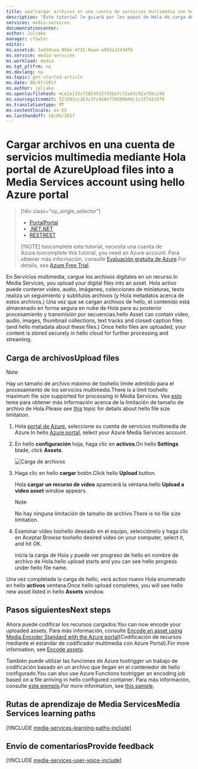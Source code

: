```yaml
---
title: aaa"cargar archivos en una cuenta de servicios multimedia con hello portal de Azure | Documentos de Microsoft"
description: "Este tutorial le guiará por los pasos de Hola de carga de archivos en una cuenta de servicios multimedia con hello portal de Azure"
services: media-services
documentationcenter: 
author: Juliako
manager: cfowler
editor: 
ms.assetid: 3ad3dcea-95be-4711-9aae-a455a32434f6
ms.service: media-services
ms.workload: media
ms.tgt_pltfrm: na
ms.devlang: na
ms.topic: get-started-article
ms.date: 08/07/2017
ms.author: juliako
ms.openlocfilehash: 4ce1e133c72854532735ba7c72a43c92a75bc240
ms.sourcegitcommit: 523283cc1b3c37c428e77850964dc1c33742c5f0
ms.translationtype: MT
ms.contentlocale: es-ES
ms.lasthandoff: 10/06/2017
---
```

# <a name="upload-files-into-a-media-services-account-using-hello-azure-portal"></a><span data-ttu-id="1fdce-103">Cargar archivos en una cuenta de servicios multimedia mediante Hola portal de Azure</span><span class="sxs-lookup"><span data-stu-id="1fdce-103">Upload files into a Media Services account using hello Azure portal</span></span>
> [!div class="op_single_selector"]
> * [<span data-ttu-id="1fdce-104">Portal</span><span class="sxs-lookup"><span data-stu-id="1fdce-104">Portal</span></span>](media-services-portal-upload-files.md)
> * [<span data-ttu-id="1fdce-105">.NET</span><span class="sxs-lookup"><span data-stu-id="1fdce-105">.NET</span></span>](media-services-dotnet-upload-files.md)
> * [<span data-ttu-id="1fdce-106">REST</span><span class="sxs-lookup"><span data-stu-id="1fdce-106">REST</span></span>](media-services-rest-upload-files.md)
> 
> [!NOTE]
> <span data-ttu-id="1fdce-107">toocomplete este tutorial, necesita una cuenta de Azure.</span><span class="sxs-lookup"><span data-stu-id="1fdce-107">toocomplete this tutorial, you need an Azure account.</span></span> <span data-ttu-id="1fdce-108">Para obtener más información, consulte [Evaluación gratuita de Azure](https://azure.microsoft.com/pricing/free-trial/).</span><span class="sxs-lookup"><span data-stu-id="1fdce-108">For details, see [Azure Free Trial](https://azure.microsoft.com/pricing/free-trial/).</span></span> 
> 


<span data-ttu-id="1fdce-109">En Servicios multimedia, cargue los archivos digitales en un recurso.</span><span class="sxs-lookup"><span data-stu-id="1fdce-109">In Media Services, you upload your digital files into an asset.</span></span> <span data-ttu-id="1fdce-110">Hola activo puede contener vídeo, audio, imágenes, colecciones de miniaturas, texto realiza un seguimiento y subtítulos archivos (y Hola metadatos acerca de estos archivos.) Una vez que se cargan archivos de hello, el contenido está almacenado en forma segura en nube de Hola para su posterior procesamiento y transmisión por secuencias.</span><span class="sxs-lookup"><span data-stu-id="1fdce-110">hello Asset  can contain video, audio, images, thumbnail collections, text tracks and closed caption files (and hello metadata about these files.) Once hello files are uploaded, your content is stored securely in hello cloud for further processing and streaming.</span></span>


## <a name="upload-files"></a><span data-ttu-id="1fdce-111">Carga de archivos</span><span class="sxs-lookup"><span data-stu-id="1fdce-111">Upload files</span></span>

>[!NOTE]
><span data-ttu-id="1fdce-112">Hay un tamaño de archivo máximo de toohello límite admitido para el procesamiento de los servicios multimedia.</span><span class="sxs-lookup"><span data-stu-id="1fdce-112">There is a limit toohello maximum file size supported for processing in Media Services.</span></span> <span data-ttu-id="1fdce-113">Vea [esto](media-services-quotas-and-limitations.md) tema para obtener más información acerca de la limitación de tamaño de archivo de Hola.</span><span class="sxs-lookup"><span data-stu-id="1fdce-113">Please see [this](media-services-quotas-and-limitations.md) topic for details about hello file size limitation.</span></span>
>

1. <span data-ttu-id="1fdce-114">Hola [portal de Azure](https://portal.azure.com/), seleccione su cuenta de servicios multimedia de Azure.</span><span class="sxs-lookup"><span data-stu-id="1fdce-114">In hello [Azure portal](https://portal.azure.com/), select your Azure Media Services account.</span></span>
2. <span data-ttu-id="1fdce-115">En hello **configuración** hoja, haga clic en **activos**.</span><span class="sxs-lookup"><span data-stu-id="1fdce-115">On hello **Settings** blade, click **Assets**.</span></span>
   
    ![Carga de archivos](./media/media-services-portal-vod-get-started/media-services-upload.png)
3. <span data-ttu-id="1fdce-117">Haga clic en hello **cargar** botón.</span><span class="sxs-lookup"><span data-stu-id="1fdce-117">Click hello **Upload** button.</span></span>
   
    <span data-ttu-id="1fdce-118">Hola **cargar un recurso de vídeo** aparecerá la ventana.</span><span class="sxs-lookup"><span data-stu-id="1fdce-118">hello **Upload a video asset** window appears.</span></span>
   
   > [!NOTE]
   > <span data-ttu-id="1fdce-119">No hay ninguna limitación de tamaño de archivo.</span><span class="sxs-lookup"><span data-stu-id="1fdce-119">There is no file size limitation.</span></span>
   > 
   > 
4. <span data-ttu-id="1fdce-120">Examinar vídeo toohello deseado en el equipo, selecciónelo y haga clic en Aceptar.</span><span class="sxs-lookup"><span data-stu-id="1fdce-120">Browse toohello desired video on your computer, select it, and hit OK.</span></span>  
   
    <span data-ttu-id="1fdce-121">inicia la carga de Hola y puede ver progreso de hello en nombre de archivo de Hola.</span><span class="sxs-lookup"><span data-stu-id="1fdce-121">hello upload starts and you can see hello progress under hello file name.</span></span>  

<span data-ttu-id="1fdce-122">Una vez completada la carga de hello, verá activo nuevo Hola enumerado en hello **activos** ventana.</span><span class="sxs-lookup"><span data-stu-id="1fdce-122">Once hello upload completes, you will see hello new asset listed in hello **Assets** window.</span></span> 

## <a name="next-steps"></a><span data-ttu-id="1fdce-123">Pasos siguientes</span><span class="sxs-lookup"><span data-stu-id="1fdce-123">Next steps</span></span>
<span data-ttu-id="1fdce-124">Ahora puede codificar los recursos cargados.</span><span class="sxs-lookup"><span data-stu-id="1fdce-124">You can now encode your uploaded assets.</span></span> <span data-ttu-id="1fdce-125">Para más información, consulte [Encode an asset using Media Encoder Standard with the Azure portal](media-services-portal-encode.md)(Codificación de recursos mediante el estándar de codificador multimedia con Azure Portal).</span><span class="sxs-lookup"><span data-stu-id="1fdce-125">For more information, see [Encode assets](media-services-portal-encode.md).</span></span>

<span data-ttu-id="1fdce-126">También puede utilizar las funciones de Azure tootrigger un trabajo de codificación basado en un archivo que llegan en el contenedor de hello configurado.</span><span class="sxs-lookup"><span data-stu-id="1fdce-126">You can also use Azure Functions tootrigger an encoding job based on a file arriving in hello configured container.</span></span> <span data-ttu-id="1fdce-127">Para más información, consulte [este ejemplo](https://azure.microsoft.com/resources/samples/media-services-dotnet-functions-integration/ ).</span><span class="sxs-lookup"><span data-stu-id="1fdce-127">For more information, see [this sample](https://azure.microsoft.com/resources/samples/media-services-dotnet-functions-integration/ ).</span></span>

## <a name="media-services-learning-paths"></a><span data-ttu-id="1fdce-128">Rutas de aprendizaje de Media Services</span><span class="sxs-lookup"><span data-stu-id="1fdce-128">Media Services learning paths</span></span>
[!INCLUDE [media-services-learning-paths-include](../../includes/media-services-learning-paths-include.md)]

## <a name="provide-feedback"></a><span data-ttu-id="1fdce-129">Envío de comentarios</span><span class="sxs-lookup"><span data-stu-id="1fdce-129">Provide feedback</span></span>
[!INCLUDE [media-services-user-voice-include](../../includes/media-services-user-voice-include.md)]

